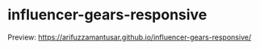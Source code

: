 # influencer-gears-responsive
Preview: 
https://arifuzzamantusar.github.io/influencer-gears-responsive/